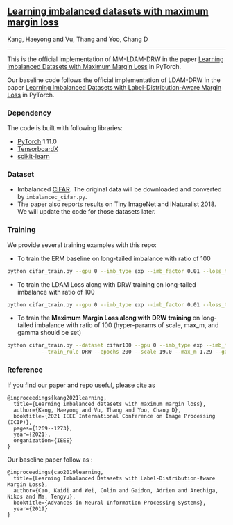## [Learning imbalanced datasets with maximum margin loss](https://arxiv.org/abs/2206.05380)
Kang, Haeyong and Vu, Thang and Yoo, Chang D
_________________

This is the official implementation of MM-LDAM-DRW in the paper [Learning Imbalanced Datasets with Maximum Margin Loss](https://arxiv.org/abs/2206.05380) in PyTorch.


Our baseline code follows the official implementation of LDAM-DRW in the paper [Learning Imbalanced Datasets with Label-Distribution-Aware Margin Loss](https://arxiv.org/pdf/1906.07413.pdf) in PyTorch.

### Dependency

The code is built with following libraries:

- [PyTorch](https://pytorch.org/) 1.11.0
- [TensorboardX](https://github.com/lanpa/tensorboardX)
- [scikit-learn](https://scikit-learn.org/stable/)

### Dataset

- Imbalanced [CIFAR](https://www.cs.toronto.edu/~kriz/cifar.html). The original data will be downloaded and converted by `imbalancec_cifar.py`.
- The paper also reports results on Tiny ImageNet and iNaturalist 2018. We will update the code for those datasets later.

### Training 

We provide several training examples with this repo:

- To train the ERM baseline on long-tailed imbalance with ratio of 100

```bash
python cifar_train.py --gpu 0 --imb_type exp --imb_factor 0.01 --loss_type CE --train_rule None
```

- To train the LDAM Loss along with DRW training on long-tailed imbalance with ratio of 100

```bash
python cifar_train.py --gpu 0 --imb_type exp --imb_factor 0.01 --loss_type LDAM --train_rule DRW
```


- To train the **Maximum Margin Loss along with DRW training** on long-tailed imbalance with ratio of 100 (hyper-params of scale, max_m, and gamma should be set)

```bash
python cifar_train.py --dataset cifar100 --gpu 0 --imb_type exp --imb_factor 0.01 --loss_type HMM \
           --train_rule DRW --epochs 200 --scale 19.0 --max_m 1.29 --gamma 1.528 --seed 1 --exp_str logits
```


### Reference

If you find our paper and repo useful, please cite as
```
@inproceedings{kang2021learning,
  title={Learning imbalanced datasets with maximum margin loss},
  author={Kang, Haeyong and Vu, Thang and Yoo, Chang D},
  booktitle={2021 IEEE International Conference on Image Processing (ICIP)},
  pages={1269--1273},
  year={2021},
  organization={IEEE}
}
```
Our baseline paper follow as :

```
@inproceedings{cao2019learning,
  title={Learning Imbalanced Datasets with Label-Distribution-Aware Margin Loss},
  author={Cao, Kaidi and Wei, Colin and Gaidon, Adrien and Arechiga, Nikos and Ma, Tengyu},
  booktitle={Advances in Neural Information Processing Systems},
  year={2019}
}
```
